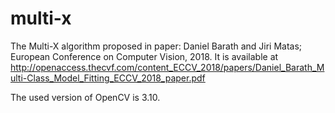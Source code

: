 # multi-x
The Multi-X algorithm proposed in paper: Daniel Barath and Jiri Matas; European Conference on Computer Vision, 2018. 
It is available at http://openaccess.thecvf.com/content_ECCV_2018/papers/Daniel_Barath_Multi-Class_Model_Fitting_ECCV_2018_paper.pdf

The used version of OpenCV is 3.10.
